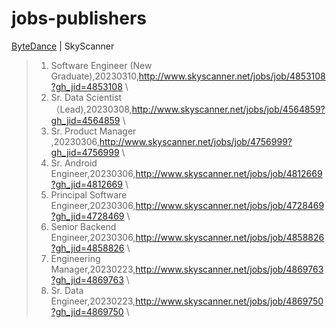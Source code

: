 # jobs-publishers 
[ByteDance](ByteDance.md) | SkyScanner
>1. Software Engineer (New Graduate),20230310,http://www.skyscanner.net/jobs/job/4853108?gh_jid=4853108 \ 
>2. Sr. Data Scientist （Lead),20230308,http://www.skyscanner.net/jobs/job/4564859?gh_jid=4564859 \ 
>3. Sr. Product Manager ,20230306,http://www.skyscanner.net/jobs/job/4756999?gh_jid=4756999 \ 
>4. Sr. Android Engineer,20230306,http://www.skyscanner.net/jobs/job/4812669?gh_jid=4812669 \ 
>5. Principal Software Engineer,20230306,http://www.skyscanner.net/jobs/job/4728469?gh_jid=4728469 \ 
>6. Senior Backend Engineer,20230306,http://www.skyscanner.net/jobs/job/4858826?gh_jid=4858826 \ 
>7. Engineering Manager,20230223,http://www.skyscanner.net/jobs/job/4869763?gh_jid=4869763 \ 
>8. Sr. Data Engineer,20230223,http://www.skyscanner.net/jobs/job/4869750?gh_jid=4869750 \ 
